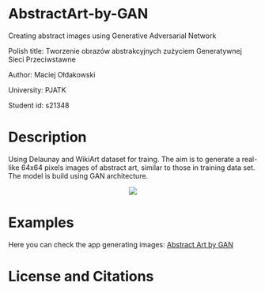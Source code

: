 # AbstractArt-by-GAN
Creating abstract images using Generative Adversarial Network

Polish title: Tworzenie obrazów abstrakcyjnych zużyciem Generatywnej Sieci Przeciwstawne

Author: Maciej Ołdakowski

University: PJATK

Student id: s21348

# Description
Using Delaunay and WikiArt dataset for traing. The aim is to generate a real-like 64x64 pixels images of abstract art, similar to those in training data set.
The model is build using GAN architecture. 
<p align="center">
<img src=https://github.com/Maciej-Ol/AbstractArt-by-GAN/blob/main/output/examples/training.gif/>
</p>

# Examples
Here you can check the app generating images:
[Abstract Art by GAN](https://maciej-ol-abstractart-by-gan-app-mpt1bi.streamlit.app/)


# License and Citations

